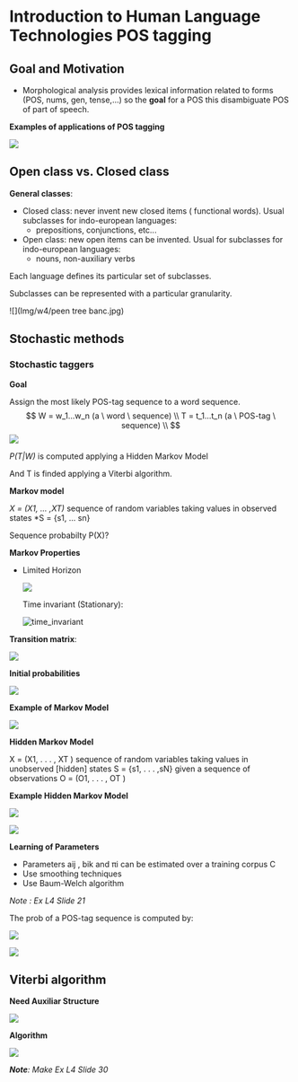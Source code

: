 # Introduction to Human Language Technologies POS tagging

## Goal and Motivation

* Morphological analysis provides lexical information related to forms (POS, nums, gen, tense,...) so the **goal** for a POS this disambiguate POS of part of speech.

**Examples of applications of POS tagging**

![](Img/w4/ex_POS.jpg)

## Open class vs. Closed class

**General classes**:

* Closed class: never invent new closed items ( functional words). Usual subclasses for indo-european languages:
  * prepositions, conjunctions, etc...
* Open class: new open items can be invented. Usual for subclasses for indo-european languages:
  * nouns, non-auxiliary verbs

Each language defines its particular set of subclasses.

Subclasses can be represented with a particular granularity.

![](Img/w4/peen tree banc.jpg)

## Stochastic methods

### Stochastic taggers

**Goal** 

Assign the most likely POS-tag sequence to a word sequence.
$$
W = w_1...w_n (a \ word \ sequence) \\
T = t_1...t_n (a \ POS-tag \ sequence) \\
$$
![](Img/w4/tagger_result.jpg)

*P(T|W)* is computed applying a Hidden Markov Model

And T is finded applying a Viterbi algorithm. 

**Markov model**

*X = (X1, ... ,XT)* sequence of random variables taking values in observed states *S = {s1, ... sn}

Sequence probabilty P(X)?

**Markov Properties**

* Limited Horizon

  ![](Img/w4/limited_horizon.jpg)

  Time invariant (Stationary):

  ![time_invariant](Img/w4/time_invariant.jpg)

**Transition matrix**:

![](Img/w4/transition_matrix.jpg)

**Initial probabilities**

![](Img/w4/initial_probabilities.jpg)



**Example of Markov Model**

![](Img/w4/markov_model.jpg)

**Hidden Markov Model**

X = (X1, . . . , XT ) sequence of random variables taking values in unobserved [hidden] states S = {s1, . . . ,sN} given a sequence of observations O = (O1, . . . , OT )

**Example Hidden Markov Model**

![](Img/w4/hidden_markov_model.jpg)

![](Img/w4/trigams.jpg)

**Learning of Parameters**

* Parameters aij , bik and πi can be estimated over a training corpus C
* Use smoothing techniques
* Use Baum-Welch algorithm

*Note : Ex L4 Slide 21*

The prob of a POS-tag sequence is computed by:

![](Img/w4/prob_tag_sequence.jpg)

![](Img/w4/example_prob.jpg)

## Viterbi algorithm

**Need Auxiliar Structure**

![](Img/w4/trellis_lattice.jpg)

**Algorithm**

![](Img/w4/algorithm_viterbi.jpg)

***Note**: Make Ex L4 Slide 30*
